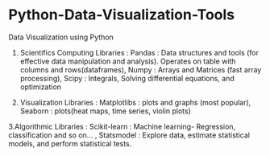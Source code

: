 # Python-Data-Visualization-Tools
Data Visualization using Python
1. Scientifics Computing Libraries : 
   Pandas : Data structures and tools (for effective data manipulation and analysis). Operates on table with columns and rows(dataframes),
   Numpy : Arrays and Matrices (fast array processing),
   Scipy : Integrals, Solving differential equations, and optimization
  
2. Visualization Libraries : 
   Matplotlibs : plots and graphs (most popular),
   Seaborn : plots(heat maps, time series, violin plots)
  
 3.Algorithmic Libraries : 
   Scikit-learn : Machine learning- Regression, classification and so on... ,
   Statsmodel : Explore data, estimate statistical models, and perform statistical tests.
  
